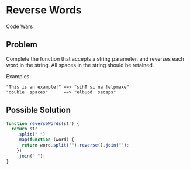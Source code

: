 # Reverse Words

[Code Wars](https://www.codewars.com/kata/5259b20d6021e9e14c0010d4)

## Problem

Complete the function that accepts a string parameter, and reverses each word in the string. All spaces in the string should be retained.

Examples:

```
"This is an example!" ==> "sihT si na !elpmaxe"
"double  spaces"      ==> "elbuod  secaps"
```

## Possible Solution

```js
function reverseWords(str) {
  return str
    .split(" ")
    .map(function (word) {
      return word.split("").reverse().join("");
    })
    .join(" ");
}
```
